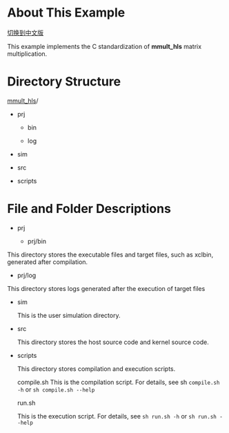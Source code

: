 

# About This Example

[切换到中文版](./README_CN.md)

This example implements the C standardization of **mmult_hls** matrix multiplication.



# Directory Structure

[mmult_hls](#mmult_hls_dir)/



- prj

  - bin

  - log

- sim

- src

- scripts



# File and Folder Descriptions

- prj

  - prj/bin

 This directory stores the executable files and target files, such as xclbin, generated after compilation.

  - prj/log

  This directory stores logs generated after the execution of target files
- sim

  This is the user simulation directory.

- src

  This directory stores the host source code and kernel source code.


- scripts

  This directory stores compilation and execution scripts.

  compile.sh
  This is the compilation script. For details, see sh `compile.sh -h` or `sh compile.sh --help`

  run.sh

  This is the execution script. For details, see `sh run.sh -h` or `sh run.sh --help`